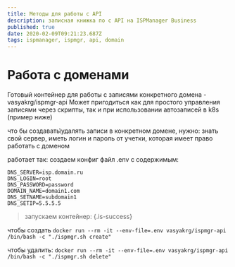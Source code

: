 ```yaml
---
title: Методы для работы с API
description: записная книжка по с API на ISPManager Business
published: true
date: 2020-02-09T09:21:23.687Z
tags: ispmanager, ispmgr, api, domain
---
```


# Работа с доменами
Готовый контейнер для работы с записями конкретного домена - vasyakrg/ispmgr-api
Может пригодиться как для простого управления записями через скрипты, так и при использовании автозаписей в k8s (пример ниже)

что бы создавать\удалять записи в конкретном домене, нужно:
знать свой сервер,
иметь логин и пароль от учетки, которая имеет право работать с доменом

работает так:
создаем конфиг файл .env с содержимым:

```
DNS_SERVER=isp.domain.ru
DNS_LOGIN=root
DNS_PASSWORD=password
DOMAIN_NAME=domain1.com
DNS_SETNAME=subdomain1
DNS_SETIP=5.5.5.5
```

> запускаем контейнер:
{.is-success}

чтобы создать
`docker run --rm -it --env-file=.env vasyakrg/ispmgr-api /bin/bash -c "./ispmgr.sh create"`

чтобы удалить:
`docker run --rm -it --env-file=.env vasyakrg/ispmgr-api /bin/bash -c "./ispmgr.sh delete"`